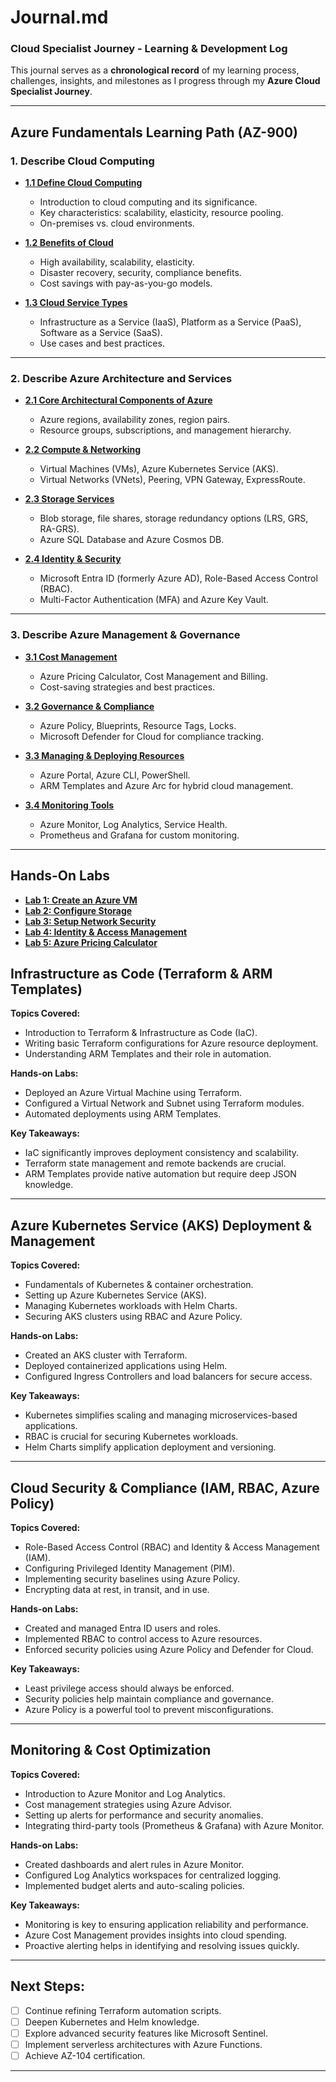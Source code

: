 # Journal.md

### **Cloud Specialist Journey - Learning & Development Log**

This journal serves as a **chronological record** of my learning process, challenges, insights, and milestones as I progress through my **Azure Cloud Specialist Journey**.

---

## **Azure Fundamentals Learning Path (AZ-900)**

### **1. Describe Cloud Computing**

- [**1.1 Define Cloud Computing**](https://github.com/solutions-for-realvalue/Cloud-Specialist-Journey/blob/main/AZ-900-Fundamentals/1-Describe-Cloud-Computing/1.1-Define-Cloud-Computing.md)
  - Introduction to cloud computing and its significance.
  - Key characteristics: scalability, elasticity, resource pooling.
  - On-premises vs. cloud environments.

- [**1.2 Benefits of Cloud**](https://github.com/solutions-for-realvalue/Cloud-Specialist-Journey/blob/main/AZ-900-Fundamentals/1-Describe-Cloud-Computing/1.2-Benefits-of-Cloud.md)
  - High availability, scalability, elasticity.
  - Disaster recovery, security, compliance benefits.
  - Cost savings with pay-as-you-go models.

- [**1.3 Cloud Service Types**](https://github.com/solutions-for-realvalue/Cloud-Specialist-Journey/blob/main/AZ-900-Fundamentals/1-Describe-Cloud-Computing/1.3-Cloud-Service-Types.md)
  - Infrastructure as a Service (IaaS), Platform as a Service (PaaS), Software as a Service (SaaS).
  - Use cases and best practices.

---

### **2. Describe Azure Architecture and Services**

- [**2.1 Core Architectural Components of Azure**](https://github.com/solutions-for-realvalue/Cloud-Specialist-Journey/blob/main/AZ-900-Fundamentals/2-Describe-Azure-Architecture-Services/2.1-Core-Architecture.md)
  - Azure regions, availability zones, region pairs.
  - Resource groups, subscriptions, and management hierarchy.

- [**2.2 Compute & Networking**](https://github.com/solutions-for-realvalue/Cloud-Specialist-Journey/blob/main/AZ-900-Fundamentals/2-Describe-Azure-Architecture-Services/2.2-Compute-Networking.md)
  - Virtual Machines (VMs), Azure Kubernetes Service (AKS).
  - Virtual Networks (VNets), Peering, VPN Gateway, ExpressRoute.

- [**2.3 Storage Services**](https://github.com/solutions-for-realvalue/Cloud-Specialist-Journey/blob/main/AZ-900-Fundamentals/2-Describe-Azure-Architecture-Services/2.3-Storage-Services.md)
  - Blob storage, file shares, storage redundancy options (LRS, GRS, RA-GRS).
  - Azure SQL Database and Azure Cosmos DB.

- [**2.4 Identity & Security**](https://github.com/solutions-for-realvalue/Cloud-Specialist-Journey/blob/main/AZ-900-Fundamentals/2-Describe-Azure-Architecture-Services/2.4-Identity-Security.md)
  - Microsoft Entra ID (formerly Azure AD), Role-Based Access Control (RBAC).
  - Multi-Factor Authentication (MFA) and Azure Key Vault.

---

### **3. Describe Azure Management & Governance**

- [**3.1 Cost Management**](https://github.com/solutions-for-realvalue/Cloud-Specialist-Journey/blob/main/AZ-900-Fundamentals/3-Describe-Azure-Management-Governance/3.1-Cost-Management.md)
  - Azure Pricing Calculator, Cost Management and Billing.
  - Cost-saving strategies and best practices.

- [**3.2 Governance & Compliance**](https://github.com/solutions-for-realvalue/Cloud-Specialist-Journey/blob/main/AZ-900-Fundamentals/3-Describe-Azure-Management-Governance/3.2-Governance-Compliance.md)
  - Azure Policy, Blueprints, Resource Tags, Locks.
  - Microsoft Defender for Cloud for compliance tracking.

- [**3.3 Managing & Deploying Resources**](https://github.com/solutions-for-realvalue/Cloud-Specialist-Journey/blob/main/AZ-900-Fundamentals/3-Describe-Azure-Management-Governance/3.3-Managing-Deploying-Resources.md)
  - Azure Portal, Azure CLI, PowerShell.
  - ARM Templates and Azure Arc for hybrid cloud management.

- [**3.4 Monitoring Tools**](https://github.com/solutions-for-realvalue/Cloud-Specialist-Journey/blob/main/AZ-900-Fundamentals/3-Describe-Azure-Management-Governance/3.4-Monitoring-Tools.md)
  - Azure Monitor, Log Analytics, Service Health.
  - Prometheus and Grafana for custom monitoring.

---

## **Hands-On Labs**

- [**Lab 1: Create an Azure VM**](https://github.com/solutions-for-realvalue/Cloud-Specialist-Journey/blob/main/AZ-900-Fundamentals/Hands-On-Labs/Lab1-Create-Azure-VM.md)
- [**Lab 2: Configure Storage**](https://github.com/solutions-for-realvalue/Cloud-Specialist-Journey/blob/main/AZ-900-Fundamentals/Hands-On-Labs/Lab2-Configure-Storage.md)
- [**Lab 3: Setup Network Security**](https://github.com/solutions-for-realvalue/Cloud-Specialist-Journey/blob/main/AZ-900-Fundamentals/Hands-On-Labs/Lab3-Setup-Network-Security.md)
- [**Lab 4: Identity & Access Management**](https://github.com/solutions-for-realvalue/Cloud-Specialist-Journey/blob/main/AZ-900-Fundamentals/Hands-On-Labs/Lab4-Identity-Access-Management.md)
- [**Lab 5: Azure Pricing Calculator**](https://github.com/solutions-for-realvalue/Cloud-Specialist-Journey/blob/main/AZ-900-Fundamentals/Hands-On-Labs/Lab5-Azure-Pricing-Calculator.md)

<!-- **Topics Covered:**
- Introduction to Azure Cloud and shared responsibility model.
- Compute, Storage, Networking fundamentals.
- Identity management with Entra ID (formerly Azure Active Directory).
- Resource Management: Subscriptions, Resource Groups, Tags.
- Governance & Cost Optimization techniques.

**Hands-on Labs:**
- Created an Azure subscription and set up resource groups.
- Deployed Virtual Machines using Azure Portal and CLI.
- Configured Storage Accounts and explored cost estimation.

**Key Takeaways:**
- Gained a deeper understanding of Azure’s global infrastructure.
- Learned how to organize resources effectively.
- Explored pricing tools to optimize cloud spending. -->

## **Infrastructure as Code (Terraform & ARM Templates)**

**Topics Covered:**
- Introduction to Terraform & Infrastructure as Code (IaC).
- Writing basic Terraform configurations for Azure resource deployment.
- Understanding ARM Templates and their role in automation.

**Hands-on Labs:**
- Deployed an Azure Virtual Machine using Terraform.
- Configured a Virtual Network and Subnet using Terraform modules.
- Automated deployments using ARM Templates.

**Key Takeaways:**
- IaC significantly improves deployment consistency and scalability.
- Terraform state management and remote backends are crucial.
- ARM Templates provide native automation but require deep JSON knowledge.

---

## **Azure Kubernetes Service (AKS) Deployment & Management**

**Topics Covered:**
- Fundamentals of Kubernetes & container orchestration.
- Setting up Azure Kubernetes Service (AKS).
- Managing Kubernetes workloads with Helm Charts.
- Securing AKS clusters using RBAC and Azure Policy.

**Hands-on Labs:**
- Created an AKS cluster with Terraform.
- Deployed containerized applications using Helm.
- Configured Ingress Controllers and load balancers for secure access.

**Key Takeaways:**
- Kubernetes simplifies scaling and managing microservices-based applications.
- RBAC is crucial for securing Kubernetes workloads.
- Helm Charts simplify application deployment and versioning.

---

## **Cloud Security & Compliance (IAM, RBAC, Azure Policy)**

**Topics Covered:**
- Role-Based Access Control (RBAC) and Identity & Access Management (IAM).
- Configuring Privileged Identity Management (PIM).
- Implementing security baselines using Azure Policy.
- Encrypting data at rest, in transit, and in use.

**Hands-on Labs:**
- Created and managed Entra ID users and roles.
- Implemented RBAC to control access to Azure resources.
- Enforced security policies using Azure Policy and Defender for Cloud.

**Key Takeaways:**
- Least privilege access should always be enforced.
- Security policies help maintain compliance and governance.
- Azure Policy is a powerful tool to prevent misconfigurations.

---

## **Monitoring & Cost Optimization**

**Topics Covered:**
- Introduction to Azure Monitor and Log Analytics.
- Cost management strategies using Azure Advisor.
- Setting up alerts for performance and security anomalies.
- Integrating third-party tools (Prometheus & Grafana) with Azure Monitor.

**Hands-on Labs:**
- Created dashboards and alert rules in Azure Monitor.
- Configured Log Analytics workspaces for centralized logging.
- Implemented budget alerts and auto-scaling policies.

**Key Takeaways:**
- Monitoring is key to ensuring application reliability and performance.
- Azure Cost Management provides insights into cloud spending.
- Proactive alerting helps in identifying and resolving issues quickly.

---

## **Next Steps:**
- [ ] Continue refining Terraform automation scripts.
- [ ] Deepen Kubernetes and Helm knowledge.
- [ ] Explore advanced security features like Microsoft Sentinel.
- [ ] Implement serverless architectures with Azure Functions.
- [ ] Achieve AZ-104 certification.

---



